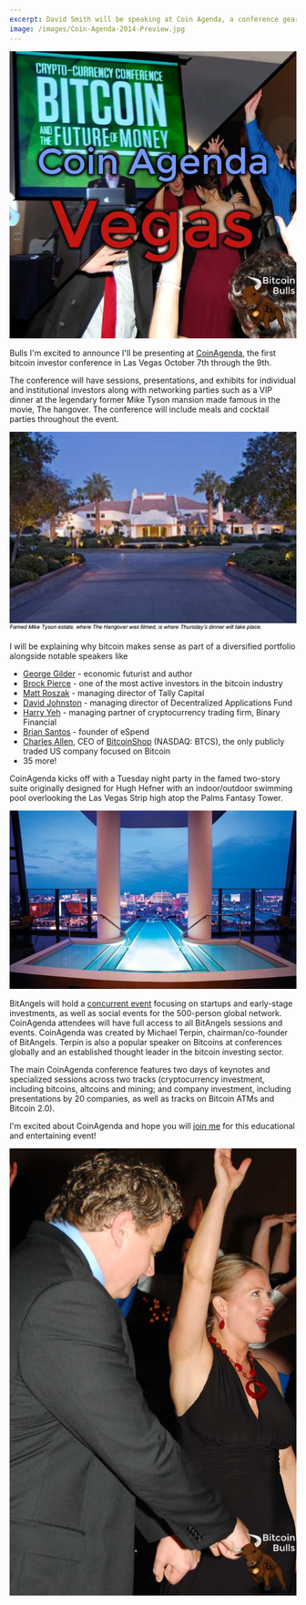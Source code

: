 ```yaml
---
excerpt: David Smith will be speaking at Coin Agenda, a conference geared for individual and institutional investors. The conference will be educational and entertaining featuring networking parties such as a VIP dinner at Mike Tyson's former mansion.
image: /images/Coin-Agenda-2014-Preview.jpg
---
```


![Coin Agenda will be fun and educational.](/images/Coin-Agenda-2014-Preview.jpg "Coin Agenda will be fun and educational.")

Bulls I'm excited to announce I'll be presenting at [CoinAgenda](http://www.coinagenda.com), the first bitcoin investor conference in Las Vegas October 7th through the 9th.

The conference will have sessions, presentations, and exhibits for individual and institutional investors along with networking parties such as a VIP dinner at the legendary former Mike Tyson mansion made famous in the movie, The hangover. The conference will include meals and cocktail parties throughout the event.

![Attendees get dinner at Mike Tyson's fromer mansion.](/images/Coin-agenda-2014-tyson-mansion.jpg)

I will be explaining why bitcoin makes sense as part of a diversified portfolio alongside notable speakers like 

* [George Gilder](http://en.wikipedia.org/wiki/George_Gilder) - economic futurist and author 
* [Brock Pierce](http://en.wikipedia.org/wiki/Brock_Pierce) - one of the most active investors in the bitcoin industry
* [Matt Roszak](https://www.linkedin.com/in/matthewroszak) - managing director of Tally Capital
* [David Johnston](https://www.linkedin.com/in/davidajohnston) - managing director of Decentralized Applications Fund
* [Harry Yeh](https://www.linkedin.com/in/harryyeh) - managing  partner of cryptocurrency trading firm, Binary Financial
* [Brian Santos](https://www.linkedin.com/pub/brian-santos/52/491/502) - founder of eSpend
* [Charles Allen](http://investors.btcs.com/#team), CEO of [BitcoinShop](http://www.bitcoinshop.us/) (NASDAQ: BTCS), the only publicly traded US company focused on Bitcoin
* 35 more!

CoinAgenda kicks off with a Tuesday night party in the famed two-story suite originally designed for Hugh Hefner with an indoor/outdoor swimming pool overlooking the Las Vegas Strip high atop the Palms Fantasy Tower.

![Coin Agenda kicks off in a suite designed for Hugh Heffner.](/images/Coin-agenda-2014-heffner-suite.jpg)
 
BitAngels will hold a [concurrent event](http://coinagenda.com/register.html) focusing on startups and early-stage investments, as well as social events for the 500-person global network. CoinAgenda attendees will have full access to all BitAngels sessions and events. CoinAgenda was created by Michael Terpin, chairman/co-founder of BitAngels. Terpin is also a popular speaker on Bitcoins at conferences globally and an established thought leader in the bitcoin investing sector.
 
The main CoinAgenda conference features two days of keynotes and specialized sessions across two tracks (cryptocurrency investment, including bitcoins, altcoins and mining; and company investment, including presentations by 20 companies, as well as tracks on Bitcoin ATMs and Bitcoin 2.0).

I'm excited about CoinAgenda and hope you will [join me](http://coinagenda.com/register.html) for this educational and entertaining event!

![join us!](/images/Coin-agenda-2014-join-us.jpg)
